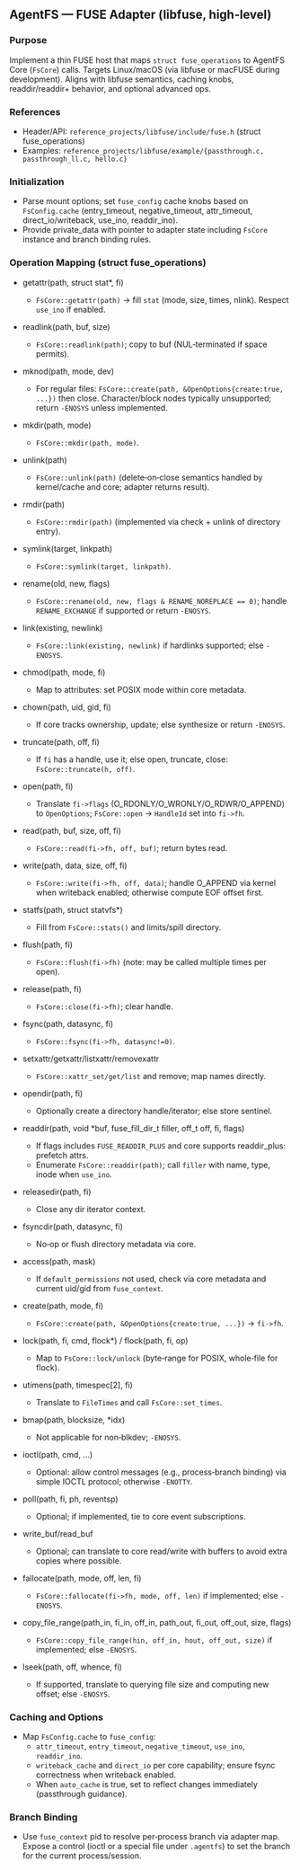 ## AgentFS — FUSE Adapter (libfuse, high-level)

### Purpose

Implement a thin FUSE host that maps `struct fuse_operations` to AgentFS Core (`FsCore`) calls. Targets Linux/macOS (via libfuse or macFUSE during development). Aligns with libfuse semantics, caching knobs, readdir/readdir+ behavior, and optional advanced ops.

### References

- Header/API: `reference_projects/libfuse/include/fuse.h` (struct fuse_operations)
- Examples: `reference_projects/libfuse/example/{passthrough.c, passthrough_ll.c, hello.c}`

### Initialization

- Parse mount options; set `fuse_config` cache knobs based on `FsConfig.cache` (entry_timeout, negative_timeout, attr_timeout, direct_io/writeback, use_ino, readdir_ino).
- Provide private_data with pointer to adapter state including `FsCore` instance and branch binding rules.

### Operation Mapping (struct fuse_operations)

- getattr(path, struct stat\*, fi)
  - `FsCore::getattr(path)` → fill `stat` (mode, size, times, nlink). Respect `use_ino` if enabled.

- readlink(path, buf, size)
  - `FsCore::readlink(path)`; copy to buf (NUL‑terminated if space permits).

- mknod(path, mode, dev)
  - For regular files: `FsCore::create(path, &OpenOptions{create:true, ...})` then close. Character/block nodes typically unsupported; return `-ENOSYS` unless implemented.

- mkdir(path, mode)
  - `FsCore::mkdir(path, mode)`.

- unlink(path)
  - `FsCore::unlink(path)` (delete‑on‑close semantics handled by kernel/cache and core; adapter returns result).

- rmdir(path)
  - `FsCore::rmdir(path)` (implemented via check + unlink of directory entry).

- symlink(target, linkpath)
  - `FsCore::symlink(target, linkpath)`.

- rename(old, new, flags)
  - `FsCore::rename(old, new, flags & RENAME_NOREPLACE == 0)`; handle `RENAME_EXCHANGE` if supported or return `-ENOSYS`.

- link(existing, newlink)
  - `FsCore::link(existing, newlink)` if hardlinks supported; else `-ENOSYS`.

- chmod(path, mode, fi)
  - Map to attributes: set POSIX mode within core metadata.

- chown(path, uid, gid, fi)
  - If core tracks ownership, update; else synthesize or return `-ENOSYS`.

- truncate(path, off, fi)
  - If `fi` has a handle, use it; else open, truncate, close: `FsCore::truncate(h, off)`.

- open(path, fi)
  - Translate `fi->flags` (O_RDONLY/O_WRONLY/O_RDWR/O_APPEND) to `OpenOptions`; `FsCore::open` → `HandleId` set into `fi->fh`.

- read(path, buf, size, off, fi)
  - `FsCore::read(fi->fh, off, buf)`; return bytes read.

- write(path, data, size, off, fi)
  - `FsCore::write(fi->fh, off, data)`; handle O_APPEND via kernel when writeback enabled; otherwise compute EOF offset first.

- statfs(path, struct statvfs\*)
  - Fill from `FsCore::stats()` and limits/spill directory.

- flush(path, fi)
  - `FsCore::flush(fi->fh)` (note: may be called multiple times per open).

- release(path, fi)
  - `FsCore::close(fi->fh)`; clear handle.

- fsync(path, datasync, fi)
  - `FsCore::fsync(fi->fh, datasync!=0)`.

- setxattr/getxattr/listxattr/removexattr
  - `FsCore::xattr_set/get/list` and remove; map names directly.

- opendir(path, fi)
  - Optionally create a directory handle/iterator; else store sentinel.

- readdir(path, void \*buf, fuse_fill_dir_t filler, off_t off, fi, flags)
  - If flags includes `FUSE_READDIR_PLUS` and core supports readdir_plus: prefetch attrs.
  - Enumerate `FsCore::readdir(path)`; call `filler` with name, type, inode when `use_ino`.

- releasedir(path, fi)
  - Close any dir iterator context.

- fsyncdir(path, datasync, fi)
  - No‑op or flush directory metadata via core.

- access(path, mask)
  - If `default_permissions` not used, check via core metadata and current uid/gid from `fuse_context`.

- create(path, mode, fi)
  - `FsCore::create(path, &OpenOptions{create:true, ...})` → `fi->fh`.

- lock(path, fi, cmd, flock\*) / flock(path, fi, op)
  - Map to `FsCore::lock/unlock` (byte‑range for POSIX, whole‑file for flock).

- utimens(path, timespec[2], fi)
  - Translate to `FileTimes` and call `FsCore::set_times`.

- bmap(path, blocksize, \*idx)
  - Not applicable for non‑blkdev; `-ENOSYS`.

- ioctl(path, cmd, ...)
  - Optional: allow control messages (e.g., process‑branch binding) via simple IOCTL protocol; otherwise `-ENOTTY`.

- poll(path, fi, ph, reventsp)
  - Optional; if implemented, tie to core event subscriptions.

- write_buf/read_buf
  - Optional; can translate to core read/write with buffers to avoid extra copies where possible.

- fallocate(path, mode, off, len, fi)
  - `FsCore::fallocate(fi->fh, mode, off, len)` if implemented; else `-ENOSYS`.

- copy_file_range(path_in, fi_in, off_in, path_out, fi_out, off_out, size, flags)
  - `FsCore::copy_file_range(hin, off_in, hout, off_out, size)` if implemented; else `-ENOSYS`.

- lseek(path, off, whence, fi)
  - If supported, translate to querying file size and computing new offset; else `-ENOSYS`.

### Caching and Options

- Map `FsConfig.cache` to `fuse_config`:
  - `attr_timeout`, `entry_timeout`, `negative_timeout`, `use_ino`, `readdir_ino`.
  - `writeback_cache` and `direct_io` per core capability; ensure fsync correctness when writeback enabled.
  - When `auto_cache` is true, set to reflect changes immediately (passthrough guidance).

### Branch Binding

- Use `fuse_context` pid to resolve per‑process branch via adapter map. Expose a control (ioctl or a special file under `.agentfs`) to set the branch for the current process/session.
